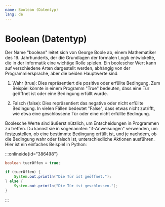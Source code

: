```yaml
---
name: Boolean (Datentyp)
lang: de
---
```


# Boolean (Datentyp)

Der Name "boolean" leitet sich von George Boole ab, einem Mathematiker des 19. Jahrhunderts, der die Grundlagen der formalen Logik entwickelte, die in der Informatik eine wichtige Rolle spielen. Ein boolescher Wert kann auf verschiedene Arten dargestellt werden, abhängig von der Programmiersprache, aber die beiden Hauptwerte sind:

1. Wahr (true): Dies repräsentiert die positive oder erfüllte Bedingung. Zum Beispiel könnte in einem Programm "True" bedeuten, dass eine Tür geöffnet ist oder eine Bedingung erfüllt wurde.

2. Falsch (false): Dies repräsentiert das negative oder nicht erfüllte Bedingung. In vielen Fällen bedeutet "False", dass etwas nicht zutrifft, wie etwa eine geschlossene Tür oder eine nicht erfüllte Bedingung.

Boolesche Werte sind äußerst nützlich, um Entscheidungen in Programmen zu treffen. Du kannst sie in sogenannten "if-Anweisungen" verwenden, um festzustellen, ob eine bestimmte Bedingung erfüllt ist, und je nachdem, ob die Bedingung wahr oder falsch ist, unterschiedliche Aktionen ausführen. Hier ist ein einfaches Beispiel in Python:

:::onlineide{id="386498"}

```java Boolean.java
boolean tuerOffen = true;

if (tuerOffen) {
    System.out.println("Die Tür ist geöffnet.");
} else {
    System.out.println("Die Tür ist geschlossen.");
}
```

:::